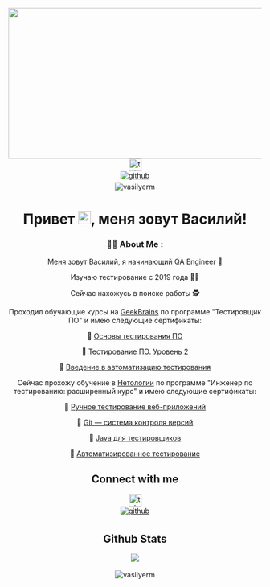 <br clear="both">

<div align="center">
  <img height="300" width="600" src="https://i.pinimg.com/originals/90/70/32/9070324cdfc07c68d60eed0c39e77573.gif"  />
</div>

<div align="center">
<a href="https://t.me/Vasily_Ermolaev" target="_blank">
    <img src="https://img.shields.io/static/v1?message=Telegram&logo=telegram&label=&color=2CA5E0&logoColor=white&labelColor=&style=for-the-badge" height="25" alt="telegram logo"  />
  </a>

<div align="center">
<a href="https://github.com/VasilyErm" target="_blank">
<img src=https://img.shields.io/badge/github-%2324292e.svg?&style=for-the-badge&logo=github&logoColor=white alt=github style="margin-bottom: 5px;" />
</a>


<div align="center">
<a align="left"> <img src="https://komarev.com/ghpvc/?username=vasilyerm&label=Profile%20views&color=0e75b6&style=flat" alt="vasilyerm" /> </a>


###




###
<h1 align="center">Привет <img src="https://raw.githubusercontent.com/Tarikul-Islam-Anik/Animated-Fluent-Emojis/master/Emojis/Hand%20gestures/Waving%20Hand%20Light%20Skin%20Tone.png" alt="Waving Hand Light Skin Tone" width="25" height="25" />, меня зовут Василий!</h1>



###

### :man_technologist: About Me :
Меня зовут Василий, я начинающий QA Engineer 🐞  
  

Изучаю тестирование с 2019 года 👨‍🎓  
  

Сейчас нахожусь в поиске работы 🕵️  
  
Проходил обучающие курсы на [GeekBrains](https://gb.ru/) по программе "Тестировщик ПО" и имею следующие сертификаты:  
  



🧾 [Основы тестирования ПО](https://gb.ru/certificates/654631)

🧾 [Тестирование ПО. Уровень 2](https://gb.ru/certificates/694529)

🧾 [Введение в автоматизацию тестирования](https://gb.ru/certificates/722182)

  
  

Сейчас прохожу обучение в [Нетологии](https://netology.ru/) по программе "Инженер по тестированию: расширенный курс" и имею следующие сертификаты:  
  

🧾 [Ручное тестирование веб-приложений](https://netology.ru/sharing/0b901c3a51b5e9c0c13bef42e89c2bb3?utm_source=social&utm_campaign=certificate_lms )

🧾 [Git — система контроля версий](https://netology.ru/sharing/847c73c7cd93a399e9aea4104c4eea60?utm_source=social&utm_campaign=certificate_lms )

🧾 [Java для тестировщиков](https://netology.ru/sharing/3e906f7aaf1f760bff70776a357641de?utm_source=social&utm_campaign=certificate_lms )

🧾 [Автоматизированное тестирование](https://netology.ru/sharing/36521d28dc581e6da4d4ab6629da8b07?utm_source=social&utm_campaign=achievements)  
  
###

## Connect with me  
<div align="center">
<a href="https://t.me/Vasily_Ermolaev" target="_blank">
    <img src="https://img.shields.io/static/v1?message=Telegram&logo=telegram&label=&color=2CA5E0&logoColor=white&labelColor=&style=for-the-badge" height="25" alt="telegram logo"  />
  </a>
<div align="center">
<a href="https://github.com/VasilyErm" target="_blank">
<img src=https://img.shields.io/badge/github-%2324292e.svg?&style=for-the-badge&logo=github&logoColor=white alt=github style="margin-bottom: 5px;" />
</a>



## Github Stats  
<div align="center"><img src="https://github-readme-stats.vercel.app/api/top-langs/?username=VasilyErm&hide_border=true&layout=compact" align="center" /></div>  

<br/>  


<div align="center">
<a align="left"> <img src="https://komarev.com/ghpvc/?username=vasilyerm&label=Profile%20views&color=0e75b6&style=flat" alt="vasilyerm" /> </a>

